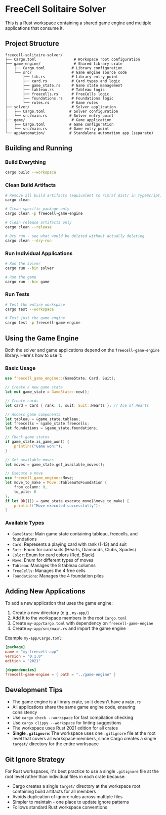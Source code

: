 # FreeCell Solitaire Solver

This is a Rust workspace containing a shared game engine and multiple applications that consume it.

## Project Structure

```
freecell-solitaire-solver/
├── Cargo.toml                 # Workspace root configuration
├── game-engine/               # Shared library crate
│   ├── Cargo.toml            # Library configuration
│   └── src/                  # Game engine source code
│       ├── lib.rs            # Library entry point
│       ├── card.rs           # Card types and logic
│       ├── game_state.rs     # Game state management
│       ├── tableau.rs        # Tableau logic
│       ├── freecells.rs      # FreeCells logic
│       ├── foundations.rs    # Foundations logic
│       └── rules.rs          # Game rules
├── solver/                   # Solver application
│   ├── Cargo.toml           # Solver configuration
│   └── src/main.rs          # Solver entry point
├── game/                     # Game application
│   ├── Cargo.toml           # Game configuration
│   └── src/main.rs          # Game entry point
└── appAutomation/           # Standalone automation app (separate)
```

## Building and Running

### Build Everything
```bash
cargo build --workspace
```

### Clean Build Artifacts
```bash
# Remove all build artifacts (equivalent to rimraf dist/ in TypeScript)
cargo clean

# Clean specific package only
cargo clean -p freecell-game-engine

# Clean release artifacts only
cargo clean --release

# Dry run - see what would be deleted without actually deleting
cargo clean --dry-run
```

### Run Individual Applications
```bash
# Run the solver
cargo run --bin solver

# Run the game
cargo run --bin game
```

### Run Tests
```bash
# Test the entire workspace
cargo test --workspace

# Test just the game engine
cargo test -p freecell-game-engine
```

## Using the Game Engine

Both the solver and game applications depend on the `freecell-game-engine` library. Here's how to use it:

### Basic Usage

```rust
use freecell_game_engine::{GameState, Card, Suit};

// Create a new game state
let mut game_state = GameState::new();

// Create cards
let card = Card { rank: 1, suit: Suit::Hearts }; // Ace of Hearts

// Access game components
let tableau = &game_state.tableau;
let freecells = &game_state.freecells;
let foundations = &game_state.foundations;

// Check game status
if game_state.is_game_won() {
    println!("Game won!");
}

// Get available moves
let moves = game_state.get_available_moves();

// Execute a move
use freecell_game_engine::Move;
let move_to_make = Move::TableauToFoundation { 
    from_column: 0, 
    to_pile: 0 
};
if let Ok(()) = game_state.execute_move(&move_to_make) {
    println!("Move executed successfully");
}
```

### Available Types

- `GameState`: Main game state containing tableau, freecells, and foundations
- `Card`: Represents a playing card with rank (1-13) and suit
- `Suit`: Enum for card suits (Hearts, Diamonds, Clubs, Spades)
- `Color`: Enum for card colors (Red, Black)
- `Move`: Enum for different types of moves
- `Tableau`: Manages the 8 tableau columns
- `FreeCells`: Manages the 4 free cells
- `Foundations`: Manages the 4 foundation piles

## Adding New Applications

To add a new application that uses the game engine:

1. Create a new directory (e.g., `my-app/`)
2. Add it to the workspace members in the root `Cargo.toml`
3. Create `my-app/Cargo.toml` with dependency on `freecell-game-engine`
4. Create `my-app/src/main.rs` and import the game engine

Example `my-app/Cargo.toml`:
```toml
[package]
name = "my-freecell-app"
version = "0.1.0"
edition = "2021"

[dependencies]
freecell-game-engine = { path = "../game-engine" }
```

## Development Tips

- The game engine is a library crate, so it doesn't have a `main.rs`
- All applications share the same game engine code, ensuring consistency
- Use `cargo check --workspace` for fast compilation checking
- Use `cargo clippy --workspace` for linting suggestions
- The workspace uses Rust 2021 edition for all crates
- **Single `.gitignore`**: The workspace uses one `.gitignore` file at the root level that covers all workspace members, since Cargo creates a single `target/` directory for the entire workspace

## Git Ignore Strategy

For Rust workspaces, it's best practice to use a single `.gitignore` file at the root level rather than individual files in each crate because:

- Cargo creates a single `target/` directory at the workspace root containing build artifacts for all members
- Avoids duplication of ignore rules across multiple files
- Simpler to maintain - one place to update ignore patterns
- Follows standard Rust workspace conventions
